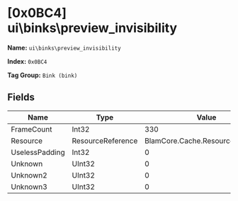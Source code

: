# [0x0BC4] ui\binks\preview_invisibility

**Name:** ```ui\binks\preview_invisibility```

**Index:** ```0x0BC4```

**Tag Group:** ```Bink (bink)```

## Fields

Name	| Type	| Value
---	|---	|---	|
FrameCount	|Int32	|330
Resource	|ResourceReference	|BlamCore.Cache.ResourceReference
UselessPadding	|Int32	|0
Unknown	|UInt32	|0
Unknown2	|UInt32	|0
Unknown3	|UInt32	|0


